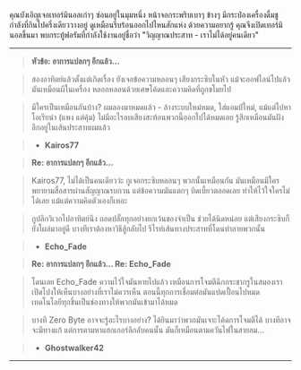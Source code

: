 คุณบังเอิญเจอเทอร์มินอลเก่าๆ ซ่อนอยู่ในมุมหนึ่ง หน้าจอกระพริบเบาๆ ข้างๆ มีกระป๋องเครื่องดื่มชูกำลังที่กินไปครึ่งเดียววางอยู่ ดูเหมือนรีบร้อนออกไปไหนสักแห่ง ด้วยความอยากรู้ คุณจึงเปิดเทอร์มินอลขึ้นมา พบกระทู้ฟอรัมที่กำลังใช้งานอยู่ชื่อว่า "วิญญาณประสาท - เราไม่ได้อยู่คนเดียว"

---

> **หัวข้อ: อาการแปลกๆ อีกแล้ว...**

> สองอาทิตย์แล้วตั้งแต่เกิดเรื่อง ยังเจอข้อความหลอนๆ เสียงกระซิบในหัว แม้จะออฟไลน์ไปแล้ว มันเหมือนผีในเครื่อง หลอกหลอนด้วยเศษโค้ดและความคิดที่ถูกขโมยไป

> มีใครเป็นเหมือนกันบ้าง? ผมลองมาหมดแล้ว - ล้างระบบใหม่หมด, ใส่แอมป์ใหม่, แม้แต่ไปหาโอเรียน่า (แพง แต่คุ้ม) ไม่มีอะไรลบเสียงสะท้อนพวกนี้ออกไปได้หมดเลย รู้สึกเหมือนมันฝังลึกอยู่ในเส้นประสาทผมแล้ว

> - **Kairos77**

> **Re: อาการแปลกๆ อีกแล้ว...**

> Kairos77, ไม่ได้เป็นคนเดียวว่ะ กูเจอกระซิบหลอนๆ พวกนั้นเหมือนกัน มันเหมือนมีใครพยายามสื่อสารผ่านสัญญาณรบกวน แต่ข้อความมันแตกๆ บิดเบี้ยวตลอดเลย ทำให้ไว้ใจใครไม่ได้เลย แม้แต่ความคิดตัวเองก็เหอะ

> กูปลีกวิเวกไปอาทิตย์นึง ถอดปลั๊กทุกอย่างยกเว้นของจำเป็น ช่วยได้นิดหน่อย แต่เสียงกระซิบก็ยังโผล่มาอยู่ดี บางทีเราต้องหาวิธีสู้กลับไป รีไรท์เส้นทางประสาทที่โดนทำลายพวกนั้น

> - **Echo_Fade**

> **Re: อาการแปลกๆ อีกแล้ว... Re: Echo_Fade**

> โดนเลย Echo_Fade ความไว้ใจมันหายไปแล้ว เหมือนการโจมตีฉีกกระชากรูในสมองเรา เปิดโปงให้เห็นบางอย่างที่เราไม่ควรเห็น ตอนนี้ทุกการเชื่อมต่อมันแปดเปื้อนไปหมด เทคโนโลยีทุกชิ้นเป็นช่องทางให้พวกมันเข้ามาได้หมด

> บางที Zero Byte อาจจะรู้อะไรบางอย่าง? ได้ยินมาว่าพวกมันเจาะโค้ดการโจมตีได้ บางทีอาจจะมีทางแก้ แต่การตามหาแฮกเกอร์ลึกลับคนนั้น มันก็เหมือนตามควันไฟในสายลม...

> - **Ghostwalker42**

---
